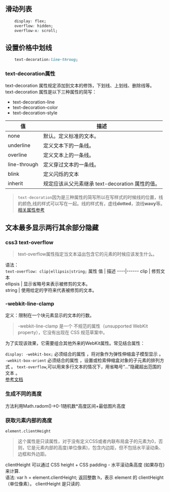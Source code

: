 ## 滑动列表
```css
    display: flex;
    overflow: hidden;
    overflow-x: scroll;
```
## 设置价格中划线
```css
    text-decoration:line-throug;
```
### text-decoration属性
text-decoration 属性规定添加到文本的修饰，下划线、上划线、删除线等。
text-decoration 属性是以下三种属性的简写：
+ text-decoration-line
+ text-decoration-color
+ text-decoration-style

值 | 描述 
----|------
none | 默认。定义标准的文本。  
underline | 定义文本下的一条线。  
overline | 定义文本上的一条线。
line-through |  定义穿过文本的一条线。
blink | 定义闪烁的文本
inherit | 	规定应该从父元素继承 text-decoration 属性的值。

>`text-decoration`因为是三种属性的简写所以在写样式的时候线的位置，线的颜色,线的样式可以写在一起。线的样式有，虚线**dotted**，浪线**wavy**等。  
[相关属性参考](https://www.runoob.com/cssref/pr-text-text-decoration.html)

## 文本最多显示两行其余部分隐藏
### css3 text-overflow
> text-overflow属性指定当文本溢出包含它的元素的时候应该发生什么。  

语法：  
`text-overflow: clip|ellipsis|string;`
属性
值 | 描述 
----|------
clip | 修剪文本  
ellipsis | 显示省略号来表示被修剪的文本。  
string | 使用给定的字符来代表被修剪的文本。

### -webkit-line-clamp
定义：限制在一个块元素显示的文本的行数。
>-webkit-line-clamp 是一个 不规范的属性（unsupported WebKit property），它没有出现在 CSS 规范草案中。

为了实现该效果，它需要组合其他外来的WebKit属性。常见结合属性：

`display: -webkit-box;` 必须结合的属性 ，将对象作为弹性伸缩盒子模型显示 。
`-webkit-box-orient` 必须结合的属性 ，设置或检索伸缩盒对象的子元素的排列方式 。
`text-overflow`,可以用来多行文本的情况下，用省略号“...”隐藏超出范围的文本 
。  
[参考文档](https://developer.mozilla.org/en-US/docs/Web/CSS/-webkit-line-clamp)

### 生成不同的高度
方法利用Math.radom()->0-1随机数*高度区间+最低图片高度
### 获取元素内部的高度
`element.clientHeight`
>这个属性是只读属性，对于没有定义CSS或者内联布局盒子的元素为0，否则，它是元素内部的高度(单位像素)，包含内边距，但不包括水平滚动条、边框和外边距。

clientHeight 可以通过 CSS height + CSS padding - 水平滚动条高度 (如果存在)来计算.  
语法:
var h = element.clientHeight;
返回整数 h，表示 element 的 clientHeight（单位像素）。
clientHeight 是只读的.





